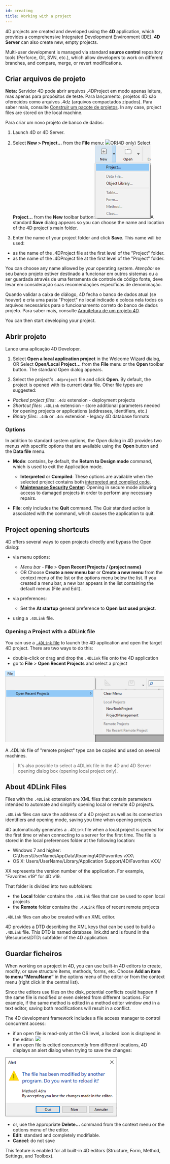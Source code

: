 ```yaml
---
id: creating
title: Working with a project
---
```


4D projects are created and developed using the **4D** application, which provides a comprehensive Integrated Development Environment (IDE). **4D Server** can also create new, empty projects.

Multi-user development is managed via standard **source control** repository tools (Perforce, Git, SVN, etc.), which allow developers to work on different branches, and compare, merge, or revert modifications.

## Criar arquivos de projeto

**Nota:** Servidor 4D pode abrir arquivos .4DProject em modo apenas leitura, mas apenas para propósitos de teste. Para lançamento, projetos 4D são oferecidos como arquivos .4dz (arquivos compactados zipados). Para saber mais, consulte [Construir um pacote de projetos](building.md). In any case, project files are stored on the local machine.

Para criar um novo projeto de banco de dados:

1. Launch 4D or 4D Server.
2. Select **New > Project...** from the **File** menu: ![](../assets/en/getStart/projectCreate1.png)OR(4D only) Select **Project...** from the **New** toolbar button:![](../assets/en/getStart/projectCreate2.png)A standard **Save** dialog appears so you can choose the name and location of the 4D project's main folder.

3. Enter the name of your project folder and click **Save**. This name will be used:

- as the name of the .4DProject file at the first level of the "Project" folder.
- as the name of the .4DProject file at the first level of the "Project" folder.

 You can choose any name allowed by your operating system. *Atenção:* se seu banco projeto estiver destinado a funcionar em outros sistemas ou a ser guardada através de uma ferramenta de controle de código fonte, deve levar em consideração suas recomendações específicas de denominação.

Quando validar a caixa de diálogo, 4D fecha o banco de dados atual (se houver) e cria uma pasta "Project" no local indicado e coloca nela todos os arquivos necessários para o funcioanamento correto do banco de dados projeto. Para saber mais, consulte [Arquitetura de um projeto 4D](Project/architecture.md).

You can then start developing your project.

## Abrir projeto

Lance uma aplicação 4D Developer.

1. Select **Open a local application project** in the Welcome Wizard dialog, OR Select **Open/Local Project...** from the **File** menu or the **Open** toolbar button. The standard Open dialog appears.

2. Select the project's `.4dproject` file and click **Open**. By default, the project is opened with its current data file. Other file types are suggested:

- *Packed project files*: `.4dz` extension  - deployment projects
- *Shortcut files*: `.4DLink` extension - store additional parameters needed for opening projects or applications (addresses, identifiers, etc.)
- *Binary files*: `.4db` or `.4dc` extension - legacy 4D database formats

### Options

In addition to standard system options, the *Open* dialog in 4D provides two menus with specific options that are available using the **Open** button and the **Data file** menu.

- **Mode**: contains, by default, the **Return to Design mode** command, which is used to exit the Application mode.
  - **Interpreted** or **Compiled**: These options are available when the selected project contains both [interpreted and compiled code](Concepts/interpreted.md).
  - **[Maintenance Security Center](MSC/overview.md)**: Opening in secure mode allowing access to damaged projects in order to perform any necessary repairs.

- **File**: only includes the **Quit** command. The *Quit* standard action is associated with the command, which causes the application to quit.

## Project opening shortcuts

4D offers several ways to open projects directly and bypass the Open dialog:

- via menu options:
  - *Menu bar* - **File** > **Open Recent Projects / {project name}**
  - OR Choose **Create a new menu bar** or **Create a new menu** from the context menu of the list or the options menu below the list. If you created a menu bar, a new bar appears in the list containing the default menus (File and Edit).

- via preferences:
  - Set the **At startup** general preference to **Open last used project**.

- using a `.4DLink` file.

### Opening a Project with a 4DLink file

You can use a [`.4DLink` file](#about-4DLink-files) to launch the 4D application and open the target 4D project. There are two ways to do this:

- double-click or drag and drop the `.4DLink` file onto the 4D application
- go to **File** > **Open Recent Projects** and select a project

![open-recent-projects](../assets/en/Project/4Dlinkfiles.png)

A .4DLink file of "remote project" type can be copied and used on several machines.
> It's also possible to select a 4DLink file in the 4D and 4D Server opening dialog box (opening local project only).

## About 4DLink Files

Files with the `.4DLink` extension are XML files that contain parameters intended to automate and simplify opening local or remote 4D projects.

`.4DLink` files can save the address of a 4D project as well as its connection identifiers and opening mode, saving you time when opening projects.

4D automatically generates a `.4DLink` file when a local project is opened for the first time or when connecting to a server for the first time. The file is stored in the local preferences folder at the following location:

- Windows 7 and higher: C:\Users\UserName\AppData\Roaming\4D\Favorites vXX\
- OS X: Users/UserName/Library/Application Support/4D/Favorites vXX/

XX represents the version number of the application. For example, "Favorites v19" for 4D v19.

That folder is divided into two subfolders:

- the **Local** folder contains the `.4DLink` files that can be used to open local projects
- the **Remote** folder contains the `.4DLink` files of recent remote projects

`.4DLink` files can also be created with an XML editor.

4D provides a DTD describing the XML keys that can be used to build a `.4DLink` file. This DTD is named database_link.dtd and is found in the \Resources\DTD\ subfolder of the 4D application.

## Guardar ficheiros

When working on a project in 4D, you can use built-in 4D editors to create, modify, or save structure items, methods, forms, etc. Choose **Add an item to menu “MenuName”** in the options menu of the editor or from the context menu (right click in the central list).

Since the editors use files on the disk, potential conflicts could happen if the same file is modified or even deleted from different locations. For example, if the same method is edited in a method editor window *and* in a text editor, saving both modifications will result in a conflict.

The 4D development framework includes a file access manager to control concurrent access:

- if an open file is read-only at the OS level, a locked icon is displayed in the editor: ![](../assets/en/Project/lockicon.png)
- if an open file is edited concurrently from different locations, 4D displays an alert dialog when trying to save the changes:

![](../assets/en/Project/projectReload.png)

- or, use the appropriate **Delete...**  command from the context menu or the options menu of the editor.
- **Edit**: standard and completely modifiable.
- **Cancel**: do not save

This feature is enabled for all built-in 4D editors (Structure, Form, Method, Settings, and Toolbox).
